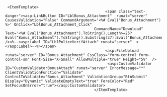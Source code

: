      <ItemTemplate>
                                                 <span class="text-danger"><asp:LinkButton ID="LblBonus_Attachment"  runat="server" CausesValidation="False" CommandArgument='<%# Eval("Bonus_Attachment") %>' OnClick="LblBonus_Attachment_Click"
                                            CommandName="Download" Text='<%# Eval("Bonus_Attachment").ToString().Length>=25?Eval("Bonus_Attachment").ToString().Substring(37):Eval("Bonus_Attachment").ToString()%>' /><%--<asp:Label ID="LblPoliceVerifAttach" runat="server"  ></asp:Label>--%></span>
                                                 <asp:FileUpload runat="server" ID="Bonus_Attachment" CssClass="form-control form-control-sm" Font-Size="X-Small" AllowMultiple="true" Height="5%"  /> 
                                                  <asp:CustomValidator ID="CustomValidatorBonusAttach" runat="server" ErrorMessage="*" ClientValidationFunction="Validate" ControlToValidate="Bonus_Attachment" ValidationGroup="BtnSubmit" Display="Dynamic" ValidateEmptyText="true" ForeColor="Red" SetFocusOnError="true"></asp:CustomValidator>
                                            </ItemTemplate>
